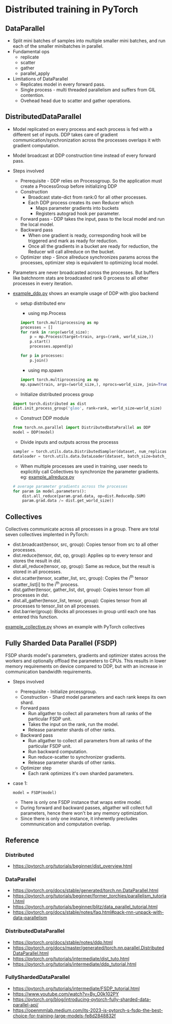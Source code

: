 # Distributed training in PyTorch

## DataParallel
* Split mini batches of samples into multiple smaller mini batches, and run each of the smaller minibatches in parallel.
* Fundamental ops
	* replicate
	* scatter
	* gather
	* parallel_apply
* Limitations of DataParallel
	* Replicates model in every forward pass.
	* Single process - multi threaded parallelism and suffers from GIL contention.
	* Ovehead head due to scatter and gather operations.

## DistributedDataParallel
* Model replicated on every process and each process is fed with a different set of inputs. DDP takes care of gradient communication/synchronization across the processes overlaps it with gradient computation.
* Model broadcast at DDP construction time instead of every forward pass.
* Steps involved
	* Prerequisite - DDP relies on Processgroup. So the application must create a ProcessGroup before initializing DDP
	* Construction
		* Broadcast state-dict from rank:0 for all other processes.
		* Each DDP process creates its own Reducer which
			* Maps parameter gradients into buckets
			* Registers autograd hook per parameter.
	* Forward pass - DDP takes the input, pass to the local model and run the local model.
	* Backward pass
		* When one gradient is ready, corresponding hook will be triggered and mark as ready for reduction.
		* Once all the gradients in a bucket are ready for reduction, the Reducer will call allreduce on the bucket.
	* Optimizer step - Since allreduce synchronizes params across the processes, optimizer step is equivalent to optimizing local model.
* Parameters are never broadcasted across the processes. But buffers like batchnorm stats are broadcasted rank 0 prcoess to all other processes in every iteration.

* [example_ddp.py](/PyTorch/example_ddp.py) shows an example usage of DDP with gloo backend
	* setup distributed env
		* using mp.Process
		```python
		import torch.multiprocessing as mp
		processes = []
		for rank in range(world_size):
			p = mp.Process(target=train, args=(rank, world_size,))
			p.start()
			processes.append(p)

		for p in processes:
			p.join()
		```
		* using mp.spawn
		```python
		import torch.multiprocessing as mp
		mp.spawn(train, args=(world_size,), nprocs=world_size, join=True)
		```

	* Initialize distributed process group
	```python
	import torch.distributed as dist
	dist.init_process_group('gloo', rank=rank, world_size=world_size)
	```
	* Construct DDP module
	```python
	from torch.nn.parallel import DistributedDataParallel as DDP
	model = DDP(model)
	```
	* Divide inputs and outputs across the processs
	```python
	sampler = torch.utils.data.DistributedSampler(dataset, num_replicas=world_size, shuffle=True)
	dataloader = torch.utils.data.DataLoader(dataset, batch_size=batch_size, sampler=sampler)
	```
	* When multiple processes are used in training, user needs to explicitily call Collectives to synchronize the parameter gradients. eg: [example_allreduce.py](/PyTorch/example_allreduce.py)
	```python
	# average parameter gradients across the processes
	for param in model.parameters():
		dist.all_reduce(param.grad.data, op=dist.ReduceOp.SUM)
		param.grad.data /= dist.get_world_size()
	```
## Collectives
Collectives communicate across all processes in a group. There are total seven collectives implented in PyTorch:
* dist.broadcast(tensor, src, group): Copies tensor from src to all other processes.
* dist.reduce(tensor, dst, op, group): Applies op to every tensor and stores the result in dst.
* dist.all_reduce(tensor, op, group): Same as reduce, but the result is stored in all processes.
* dist.scatter(tensor, scatter_list, src, group): Copies the i<sup>th</sup>  tensor scatter_list[i] to the i<sup>th</sup>  process.
* dist.gather(tensor, gather_list, dst, group): Copies tensor from all processes in dst.
* dist.all_gather(tensor_list, tensor, group): Copies tensor from all processes to tensor_list on all processes.
* dist.barrier(group): Blocks all processes in group until each one has entered this function.

[example_collective.py](/PyTorch/example_collective.py) shows an example with PyTorch collectives

## Fully Sharded Data Parallel (FSDP)

FSDP shards model's parameters, gradients and optimizer states across the workers and optionally offload the parameters to CPUs. This results in lower memory requirements on device compared to DDP, but with an increase in communication bandwidth requirements.

* Steps involved
	* Prerequisite - Initialize prcessgroup.
	* Construction - Shard model parameters and each rank keeps its own shard.
	* Forward pass
		* Run allgather to collect all parameters from all ranks of the particular FSDP unit.
		* Takes the input on the rank, run the model.
		* Release parameter shards of other ranks.
	* Backward pass
		* Run allgather to collect all parameters from all ranks of the particular FSDP unit.
		* Run backward computation.
		* Run reduce-scatter to synchronizer gradients.
		* Release parameter shards of other ranks.
	* Optimizer step
		* Each rank optimizes it's own sharded parameters.

* case 1:
	```
	model = FSDP(model)
	```
	* There is only one FSDP instance that wraps entire model.
	* During forward and backward passes, allgather will collect full parameters, hence there won't be any memory optimization.
	* Since there is only one instance, it inherently precludes commnunication and computation overlap.


## Reference

### Distributed
* https://pytorch.org/tutorials/beginner/dist_overview.html

### DataParallel
* https://pytorch.org/docs/stable/generated/torch.nn.DataParallel.html
* https://pytorch.org/tutorials/beginner/former_torchies/parallelism_tutorial.html
* https://pytorch.org/tutorials/beginner/blitz/data_parallel_tutorial.html
* https://pytorch.org/docs/stable/notes/faq.html#pack-rnn-unpack-with-data-parallelism

### DistributedDataParallel
* https://pytorch.org/docs/stable/notes/ddp.html
* https://pytorch.org/docs/master/generated/torch.nn.parallel.DistributedDataParallel.html
* https://pytorch.org/tutorials/intermediate/dist_tuto.html
* https://pytorch.org/tutorials/intermediate/ddp_tutorial.html

### FullyShardedDataParallel
* https://pytorch.org/tutorials/intermediate/FSDP_tutorial.html
* https://www.youtube.com/watch?v=By_O0k102PY
* https://pytorch.org/blog/introducing-pytorch-fully-sharded-data-parallel-api/
* https://openmmlab.medium.com/its-2023-is-pytorch-s-fsdp-the-best-choice-for-training-large-models-fe8d2848832f